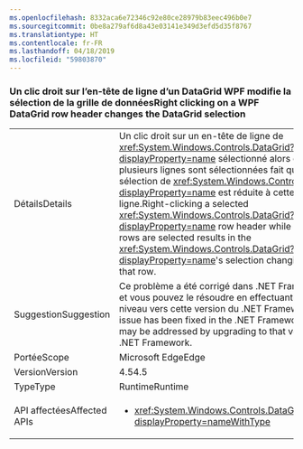 ```yaml
---
ms.openlocfilehash: 8332aca6e72346c92e80ce28979b83eec496b0e7
ms.sourcegitcommit: 0be8a279af6d8a43e03141e349d3efd5d35f8767
ms.translationtype: HT
ms.contentlocale: fr-FR
ms.lasthandoff: 04/18/2019
ms.locfileid: "59803870"
---
```

### <a name="right-clicking-on-a-wpf-datagrid-row-header-changes-the-datagrid-selection"></a><span data-ttu-id="73d28-101">Un clic droit sur l’en-tête de ligne d’un DataGrid WPF modifie la sélection de la grille de données</span><span class="sxs-lookup"><span data-stu-id="73d28-101">Right clicking on a WPF DataGrid row header changes the DataGrid selection</span></span>

|   |   |
|---|---|
|<span data-ttu-id="73d28-102">Détails</span><span class="sxs-lookup"><span data-stu-id="73d28-102">Details</span></span>|<span data-ttu-id="73d28-103">Un clic droit sur un en-tête de ligne de <xref:System.Windows.Controls.DataGrid?displayProperty=name> sélectionné alors que plusieurs lignes sont sélectionnées fait que la sélection de <xref:System.Windows.Controls.DataGrid?displayProperty=name> est réduite à cette seule ligne.</span><span class="sxs-lookup"><span data-stu-id="73d28-103">Right-clicking a selected <xref:System.Windows.Controls.DataGrid?displayProperty=name> row header while multiple rows are selected results in the <xref:System.Windows.Controls.DataGrid?displayProperty=name>'s selection changing to only that row.</span></span>|
|<span data-ttu-id="73d28-104">Suggestion</span><span class="sxs-lookup"><span data-stu-id="73d28-104">Suggestion</span></span>|<span data-ttu-id="73d28-105">Ce problème a été corrigé dans .NET Framework 4.6 et vous pouvez le résoudre en effectuant une mise à niveau vers cette version du .NET Framework.</span><span class="sxs-lookup"><span data-stu-id="73d28-105">This issue has been fixed in the .NET Framework 4.6 and may be addressed by upgrading to that version of the .NET Framework.</span></span>|
|<span data-ttu-id="73d28-106">Portée</span><span class="sxs-lookup"><span data-stu-id="73d28-106">Scope</span></span>|<span data-ttu-id="73d28-107">Microsoft Edge</span><span class="sxs-lookup"><span data-stu-id="73d28-107">Edge</span></span>|
|<span data-ttu-id="73d28-108">Version</span><span class="sxs-lookup"><span data-stu-id="73d28-108">Version</span></span>|<span data-ttu-id="73d28-109">4.5</span><span class="sxs-lookup"><span data-stu-id="73d28-109">4.5</span></span>|
|<span data-ttu-id="73d28-110">Type</span><span class="sxs-lookup"><span data-stu-id="73d28-110">Type</span></span>|<span data-ttu-id="73d28-111">Runtime</span><span class="sxs-lookup"><span data-stu-id="73d28-111">Runtime</span></span>|
|<span data-ttu-id="73d28-112">API affectées</span><span class="sxs-lookup"><span data-stu-id="73d28-112">Affected APIs</span></span>|<ul><li><xref:System.Windows.Controls.DataGrid.%23ctor?displayProperty=nameWithType></li></ul>|
